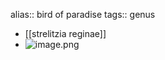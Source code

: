 alias:: bird of paradise
tags:: genus

- [[strelitzia reginae]]
- ![image.png](../assets/image_1716703016964_0.png)